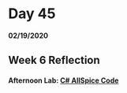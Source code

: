 # Day 45
__02/19/2020__

## Week 6 Reflection


#### Afternoon Lab: [C# AllSpice Code](https://github.com/trevor-r-allen/csharp-allspice)
